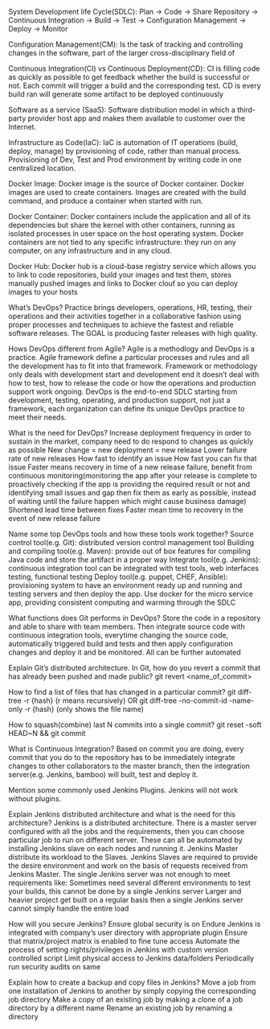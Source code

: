 System Development life Cycle(SDLC):
Plan → Code → Share Repository → Continuous Integration → Build → Test → Configuration Management → Deploy → Monitor

Configuration Management(CM):
Is the task of tracking and controlling changes in the software, part of the larger cross-disciplinary field of

Continuous Integration(CI) vs Continuous Deployment(CD):
CI is filling code as quickly as possible to get feedback whether the build is successful or not. Each commit will trigger a build and the corresponding test.
CD is every build ran will generate some artifact to be deployed continuously

Software as a service (SaaS):
Software distribution model in which a third-party provider host app and makes them available to customer over the Internet.

Infrastructure as Code(IaC):
IaC is automation of IT operations (build, deploy, manage) by provisioning of code, rather than manual process. Provisioning of Dev, Test and Prod environment by writing code in one centralized location.

Docker Image:
Docker image is the source of Docker container. Docker images are used to create containers. Images are created with the build command, and produce a container when started with run.

Docker Container:
Docker containers include the application and all of its dependencies but share the kernel with other containers, running as isolated processes in user space on the host operating system. Docker containers are not tied to any specific infrastructure: they run on any computer, on any infrastructure and in any cloud.

Docker Hub:
Docker hub is a cloud-base registry service which allows you to link to code repositories, build your images and test them, stores manually pushed images and links to Docker clouf so you can deploy images to your hosts


What’s DevOps?
Practice brings developers, operations, HR, testing, their operations and their activities together in a collaborative fashion using proper processes and techniques to achieve the fastest and reliable software releases. The GOAL is producing faster releases with high quality.

Hows DevOps different from Agile?
Agile is a methodlogy and DevOps is a practice. Agile framework define a particular processes and rules and all the development has to fit into that framework. Framework or methodology only deals with development start and development end it doesn’t deal with how to test, how to release the code or how the operations and production support work ongoing. DevOps is the end-to-end SDLC starting from development, testing, operating, and production support, not just a framework, each organization can define its unique DevOps practice to meet their needs.

What is the need for DevOps?
Increase deployment frequency
 in order to sustain in the market, company need to do respond to changes as quickly as possible
New change = new deployment = new release
Lower failure rate of new releases
How fast to identify an issue
How fast you can fix that issue
Faster means recovery in time of a new release failure, benefit from continuous monitoring(monitoring the app after your release is complete to proactively checking if the app is providing the required result or not and identifying small issues and gap then fix them as early as possible, instead of waiting until the failure happen which might cause business damage)
Shortened lead time between fixes
Faster mean time to recovery in the event of new release failure

Name some top DevOps tools and how these tools work together?
Source control tool(e.g. Git): distributed version control management tool
Building and compiling tool(e.g. Maven): provide out of box features for compiling Java code and store the artifact in a proper way
Integrate tool(e.g. Jenkins): continuous integration tool can be integrated with test tools, web interfaces testing, functional testing
Deploy tool(e.g. puppet, CHEF, Ansible): provisioning system to have an environment ready up and running and testing servers and then deploy the app. Use docker for the micro service app, providing consistent computing and warming through the SDLC

What functions does Git performs in DevOps?
Store the code in a repository and able to share with team members. Then integrate source code with continuous integration tools, everytime changing the source code, automatically triggered build and tests and then apply configuration changes and deploy it and be monitored. All can be further automated

Explain Git’s distributed architecture.
In Git, how do you revert a commit that has already been pushed and made public?
git revert <name_of_commit>

How to find a list of files that has changed in a particular commit?
git diff-tree -r {hash}	(r means recursively)
OR
git diff-tree -no-commit-id -name-only -r {hash}	(only shows the file name)

How to squash(combine) last N commits into a single commit?
git reset -soft HEAD~N &&
git commit

What is Continuous Integration?
Based on commit you are doing, every commit that you do to the repository has to be immediately integrate changes to other collaborators to the master branch, then the integration server(e.g. Jenkins, bamboo) will built, test and deploy it.

Mention some commonly used Jenkins Plugins.
Jenkins will not work without plugins.

Explain Jenkins distributed architecture and what is the need for this architecture?
Jenkins is a distributed architecture. There is a master server configured with all the jobs and the requirements, then you can choose particular job to run on different server. These can all be automated by installing Jenkins slave on each nodes and running it.
Jenkins Master distribute its workload to the Slaves. Jenkins Slaves are required to provide the desire environment and work on the basis of requests received from Jenkins Master.
The single Jenkins server was not enough to meet requirements like:
Sometimes need several different environments to test your builds, this cannot be done by a single Jenkins server
Larger and heavier project get built on a regular basis then a single Jenkins server cannot simply handle the entire load

How will you secure Jenkins?
Ensure global security is on
Endure Jenkins is integrated with company’s user directory with appropriate plugin
Ensure that matrix/project matrix is enabled to fine tune access
Automate the process of setting rights/privileges in Jenkins with custom version controlled script
Limit physical access to Jenkins data/folders
Periodically run security audits on same

Explain how to create a backup and copy files in Jenkins?
Move a job from one installation of Jenkins to another by simply copying the corresponding job directory
Make a copy of an existing job by making a clone of a job directory by a different name
Rename an existing job by renaming a directory

